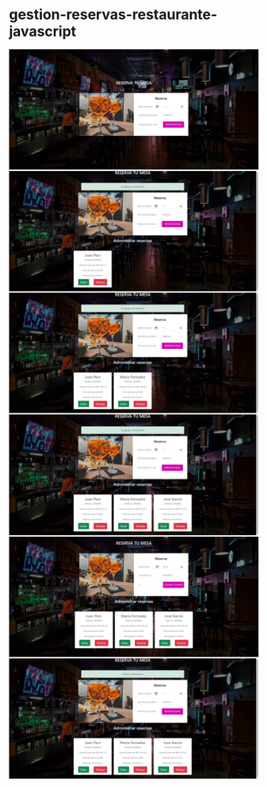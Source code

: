 # gestion-reservas-restaurante-javascript


![](fotos/1.jpg)
![](fotos/2.jpg)
![](fotos/3.jpg)
![](fotos/4.jpg)
![](fotos/5.jpg)
![](fotos/6.jpg)

